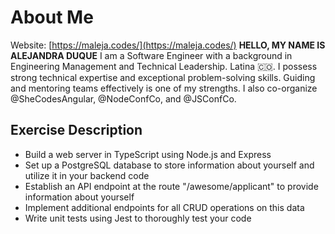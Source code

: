 
# About Me
Website: [https://maleja.codes/](https://maleja.codes/)
**HELLO, MY NAME IS ALEJANDRA DUQUE**
I am a Software Engineer with a background in Engineering Management and Technical Leadership. Latina 🇨🇴. I possess strong technical expertise and exceptional problem-solving skills. Guiding and mentoring teams effectively is one of my strengths. I also co-organize @SheCodesAngular, @NodeConfCo, and @JSConfCo.

## Exercise Description
- Build a web server in TypeScript using Node.js and Express
- Set up a PostgreSQL database to store information about yourself and utilize it in your backend code
- Establish an API endpoint at the route "/awesome/applicant" to provide information about yourself
- Implement additional endpoints for all CRUD operations on this data
- Write unit tests using Jest to thoroughly test your code
